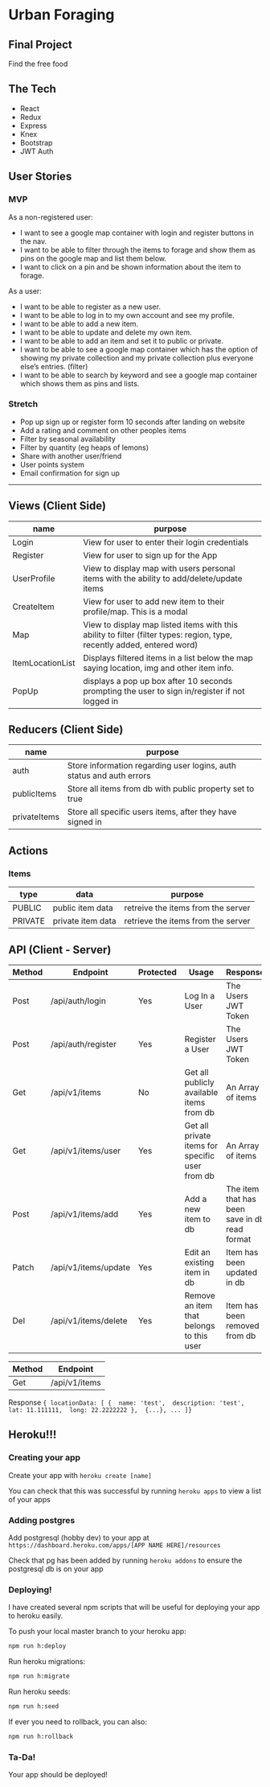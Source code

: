 # Urban Foraging 

## Final Project

Find the free food

## The Tech


* React
* Redux
* Express
* Knex
* Bootstrap
* JWT Auth

## User Stories

### MVP

As a non-registered user:
  * I want to see a google map container with login and register buttons in the nav.
  * I want to be able to filter through the items to forage and show them as pins on the google map and list them below.
  * I want to click on a pin and be shown information about the item to forage.

As a user:
  * I want to be able to register as a new user.
  * I want to be able to log in to my own account and see my profile.
  * I want to be able to add a new item.
  * I want to be able to update and delete my own item.
  * I want to be able to add an item and set it to public or private.
  * I want to be able to see a google map container which has the option of showing my private collection and my private collection plus everyone else’s entries. (filter)
  * I want to be able to search by keyword and see a google map container which shows them as pins and lists.

### Stretch

  * Pop up sign up or register form 10 seconds after landing on website
  * Add a rating and comment on other peoples items
  * Filter by seasonal availability
  * Filter by quantity (eg heaps of lemons)
  * Share with another user/friend
  * User points system
  * Email confirmation for sign up


  ---

## Views (Client Side)
  | name | purpose |
  | --- | --- |
  | Login | View for user to enter their login credentials |
  | Register | View for user to sign up for the App |
  | UserProfile | View to display map with users personal items with the ability to add/delete/update items |
  | CreateItem | View for user to add new item to their profile/map. This is a modal |
  | Map | View to display map listed items with this ability to filter (filter types: region, type, recently added, entered word) |
  | ItemLocationList | Displays filtered items in a list below the map saying location, img and other item info. |
  | PopUp | displays a pop up box after 10 seconds prompting the user to sign in/register if not logged in |


## Reducers (Client Side)

  | name | purpose |
  | --- | --- |
  | auth | Store information regarding user logins, auth status and auth errors |
  | publicItems | Store all items from db with public property set to true |
  | privateItems | Store all specific users items, after they have signed in |

 ## Actions

 ### Items
 | type | data | purpose |
 | --- | --- | --- |
 | PUBLIC | public item data | retreive the items from the server |
 | PRIVATE | private item data | retrieve the items from the server |



## API (Client - Server)

| Method | Endpoint | Protected | Usage | Response |
| --- | --- | --- | --- | --- |
| Post | /api/auth/login | Yes | Log In a User | The Users JWT Token |
| Post | /api/auth/register | Yes | Register a User | The Users JWT Token |
| Get | /api/v1/items | No | Get all publicly available items from db | An Array of items |
| Get | /api/v1/items/user | Yes | Get all private items for specific user from db | An Array of items |
| Post | /api/v1/items/add | Yes | Add a new item to db | The item that has been save in db read format |
| Patch | /api/v1/items/update | Yes | Edit an existing item in db | Item has been updated in db |
| Del | /api/v1/items/delete | Yes | Remove an item that belongs to this user | Item has been removed from db |

| Method | Endpoint | 
| --- | --- |
| Get | /api/v1/items | 

Response
`{ locationData: [ { 
          name: 'test', 
          description: 'test', 
          lat: 11.111111, 
          long: 22.2222222 }, 
          {...},
          ... ]}`




## Heroku!!!

### Creating your app

Create your app with `heroku create [name]`

You can check that this was successful by running `heroku apps` to view a list of your apps


### Adding postgres

Add postgresql (hobby dev) to your app at `https://dashboard.heroku.com/apps/[APP NAME HERE]/resources`

Check that pg has been added by running `heroku addons` to ensure the postgresql db is on your app


### Deploying!

I have created several npm scripts that will be useful for deploying your app to heroku easily.

To push your local master branch to your heroku app:
```sh
npm run h:deploy
```

Run heroku migrations:
```sh
npm run h:migrate
```

Run heroku seeds:
```sh
npm run h:seed
```

If ever you need to rollback, you can also:
```sh
npm run h:rollback
```


### Ta-Da!
Your app should be deployed!
